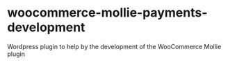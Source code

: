 # woocommerce-mollie-payments-development
Wordpress plugin to help by the development of the WooCommerce Mollie plugin
